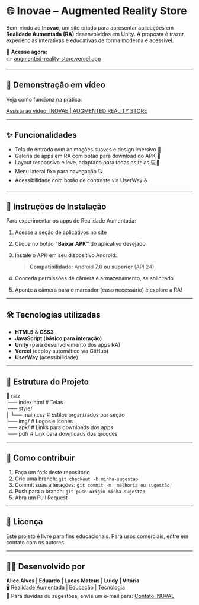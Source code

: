# 🌐 Inovae – Augmented Reality Store

Bem-vindo ao **Inovae**, um site criado para apresentar aplicações em **Realidade Aumentada (RA)** desenvolvidas em Unity. A proposta é trazer experiências interativas e educativas de forma moderna e acessível.

🚀 **Acesse agora:**  
👉 [augmented-reality-store.vercel.app](https://augmented-reality-store.vercel.app/)

---

## 🎥 Demonstração em vídeo

Veja como funciona na prática:

[Assista ao vídeo: INOVAE | AUGMENTED REALITY STORE](https://youtu.be/hVrFQXp4JGk)

---

## ✨ Funcionalidades

- Tela de entrada com animações suaves e design imersivo 🌌
- Galeria de apps em RA com botão para download do APK 📱
- Layout responsivo e leve, adaptado para todas as telas 💻📱
- Menu lateral fixo para navegação 🔍
- Acessibilidade com botão de contraste via UserWay ♿

---

## 📱 Instruções de Instalação

Para experimentar os apps de Realidade Aumentada:

1. Acesse a seção de aplicativos no site
2. Clique no botão **"Baixar APK"** do aplicativo desejado
3. Instale o APK em seu dispositivo Android:
     
   > **Compatibilidade:** Android **7.0 ou superior** (API 24)
   
5. Conceda permissões de câmera e armazenamento, se solicitado
6. Aponte a câmera para o marcador (caso necessário) e explore a RA!

---

## 🛠️ Tecnologias utilizadas

- **HTML5** & **CSS3**  
- **JavaScript (básico para interação)**  
- **Unity** (para desenvolvimento dos apps RA)  
- **Vercel** (deploy automático via GitHub)  
- **UserWay** (acessibilidade)

---

## 📂 Estrutura do Projeto

📁 raiz </br>
├── index.html # Telas </br>
├── style/ </br>
│ └── main.css # Estilos organizados por seção </br>
├── img/ # Logos e ícones </br>
└── apk/ # Links para downloads dos apps </br>
└── pdf/ # Link para downloads dos qrcodes </br>

---

## 🚀 Como contribuir

1. Faça um fork deste repositório
2. Crie uma branch: `git checkout -b minha-sugestao`
3. Commit suas alterações: `git commit -m 'melhoria ou sugestão'`
4. Push para a branch: `git push origin minha-sugestao`
5. Abra um Pull Request

---

## 📄 Licença

Este projeto é livre para fins educacionais. Para usos comerciais, entre em contato com os autores.

---

## 🙋‍♀️ Desenvolvido por

**Alice Alves | Eduardo | Lucas Mateus | Luidy | Vitória**  
🖥️ Realidade Aumentada | Educação | Tecnologia  
📧 Para dúvidas ou sugestões, envie um e-mail para: [Contato INOVAE](alice60130@estudante.ifb.edu)


